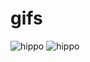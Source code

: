 # gifs
![hippo](https://steamuserimages-a.akamaihd.net/ugc/1617345642207080462/DAC6D7295B81DBF790CFF05F5BDC4710AF4E9BF5/?imw=5000&amp;imh=5000&amp;ima=fit&amp;impolicy=Letterbox&amp;imcolor=%23000000&amp;letterbox=false)
![hippo](clideo_editor_7f69f767ea3c4cc0bf4124c4880a1aa3.gif](https://media4.giphy.com/media/v1.Y2lkPTc5MGI3NjExb2FycXJubnZ5cmYwZ3RyY2M4bTdod3IxY3Z5dWV5c2JuYjlnNjU4eCZlcD12MV9pbnRlcm5hbF9naWZfYnlfaWQmY3Q9Zw/NAvWznC3y29gKhl10B/giphy.gif))
